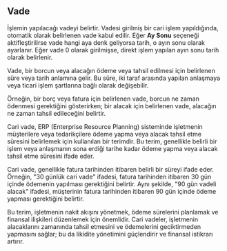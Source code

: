 
## Vade

İşlemin yapılacağı vadeyi belirtir.
Vadesi girilmiş bir cari işlem yapıldığında, otomatik olarak belirlenen vade kabul edilir. Eğer **Ay Sonu** seçeneği aktifleştirilirse vade hangi aya denk geliyorsa tarih, o ayın sonu olarak ayarlanır. Eğer vade 0 olarak girilmişse, direkt işlem yapılan ayın sonu tarih olarak belirlenir.

Vade, bir borcun veya alacağın ödeme veya tahsil edilmesi için belirlenen süre veya tarih anlamına gelir.
Bu süre, iki taraf arasında yapılan anlaşmaya veya ticari işlem şartlarına bağlı olarak değişebilir.

Örneğin, bir borç veya fatura için belirlenen vade, borcun ne zaman ödenmesi gerektiğini gösterirken;
bir alacak için belirlenen vade, alacağın ne zaman tahsil edileceğini belirtir.

Cari vade, ERP (Enterprise Resource Planning) sisteminde işletmenin müşterilere veya tedarikçilere ödeme yapma veya alacak tahsil etme süresini belirlemek için kullanılan bir terimdir.
Bu terim, genellikle belirli bir işlem veya anlaşmanın sona erdiği tarihe kadar ödeme yapma veya alacak tahsil etme süresini ifade eder.

Cari vade, genellikle fatura tarihinden itibaren belirli bir süreyi ifade eder.
Örneğin, "30 günlük cari vade" ifadesi, fatura tarihinden itibaren 30 gün içinde ödemenin yapılması gerektiğini belirtir.
Aynı şekilde, "90 gün vadeli alacak" ifadesi, müşterinin fatura tarihinden itibaren 90 gün içinde ödeme yapması gerektiğini belirtir.

Bu terim, işletmenin nakit akışını yönetmek, ödeme sürelerini planlamak ve finansal ilişkileri düzenlemek için önemlidir.
Cari vadeler, işletmenin alacaklarını zamanında tahsil etmesini ve ödemelerini geciktirmeden yapmasını sağlar; bu da likidite yönetimini güçlendirir ve finansal istikrarı artırır.



